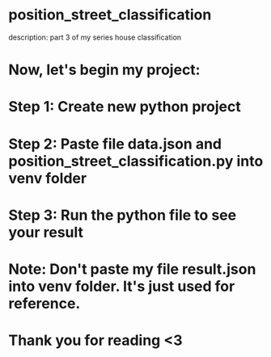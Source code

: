 # position_street_classification
description: part 3 of my series house classification
# Now, let's begin my project:
# Step 1: Create new python project
# Step 2: Paste file data.json and position_street_classification.py into venv folder
# Step 3: Run the python file to see your result
# Note: Don't paste my file result.json into venv folder. It's just used for reference.
# Thank you for reading <3